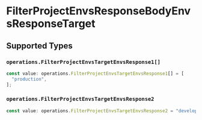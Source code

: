 # FilterProjectEnvsResponseBodyEnvsResponseTarget


## Supported Types

### `operations.FilterProjectEnvsTargetEnvsResponse1[]`

```typescript
const value: operations.FilterProjectEnvsTargetEnvsResponse1[] = [
  "production",
];
```

### `operations.FilterProjectEnvsTargetEnvsResponse2`

```typescript
const value: operations.FilterProjectEnvsTargetEnvsResponse2 = "development";
```

